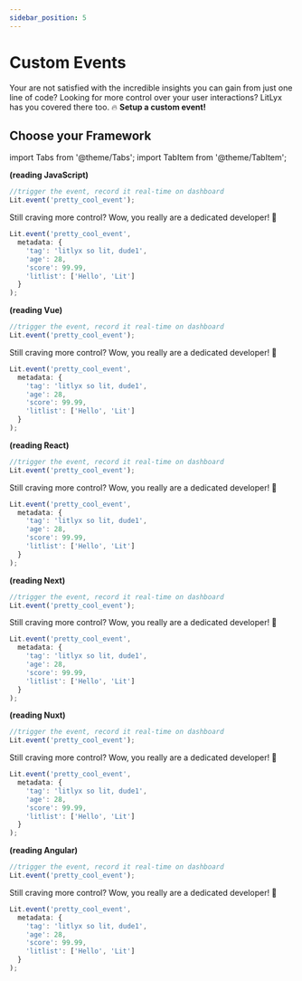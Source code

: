 ```yaml
---
sidebar_position: 5
---
```


# Custom Events
Your are not satisfied with the incredible insights you can gain from just one line of code? Looking for more control over your user interactions? LitLyx has you covered there too. 🔥 **Setup a custom event!** 
## Choose your Framework

import Tabs from '@theme/Tabs';
import TabItem from '@theme/TabItem';

<Tabs>
 <TabItem value="js" label="JavaScript" default>

 **(reading JavaScript)**
 
```ts
//trigger the event, record it real-time on dashboard
Lit.event('pretty_cool_event');
```
Still craving more control? Wow, you really are a dedicated developer! 🌟

```ts
Lit.event('pretty_cool_event',
  metadata: {
    'tag': 'litlyx so lit, dude1',
    'age': 28,
    'score': 99.99,
    'litlist': ['Hello', 'Lit']
  } 
);
```
  </TabItem>
  <TabItem value="vue" label="Vue" default>

 **(reading Vue)**

```ts
//trigger the event, record it real-time on dashboard
Lit.event('pretty_cool_event');
```
Still craving more control? Wow, you really are a dedicated developer! 🌟

```ts
Lit.event('pretty_cool_event',
  metadata: {
    'tag': 'litlyx so lit, dude1',
    'age': 28,
    'score': 99.99,
    'litlist': ['Hello', 'Lit']
  } 
);
```
  </TabItem>
 <TabItem value="react" label="React" default>

 **(reading React)**

```ts
//trigger the event, record it real-time on dashboard
Lit.event('pretty_cool_event');
```
Still craving more control? Wow, you really are a dedicated developer! 🌟

```ts
Lit.event('pretty_cool_event',
  metadata: {
    'tag': 'litlyx so lit, dude1',
    'age': 28,
    'score': 99.99,
    'litlist': ['Hello', 'Lit']
  } 
);
```
  </TabItem>
  <TabItem value="next" label="Next" default>

 **(reading Next)**


```ts
//trigger the event, record it real-time on dashboard
Lit.event('pretty_cool_event');
```
Still craving more control? Wow, you really are a dedicated developer! 🌟

```ts
Lit.event('pretty_cool_event',
  metadata: {
    'tag': 'litlyx so lit, dude1',
    'age': 28,
    'score': 99.99,
    'litlist': ['Hello', 'Lit']
  } 
);
```
  </TabItem>
<TabItem value="nuxt" label="Nuxt" default>

 **(reading Nuxt)**

```ts
//trigger the event, record it real-time on dashboard
Lit.event('pretty_cool_event');
```
Still craving more control? Wow, you really are a dedicated developer! 🌟

```ts
Lit.event('pretty_cool_event',
  metadata: {
    'tag': 'litlyx so lit, dude1',
    'age': 28,
    'score': 99.99,
    'litlist': ['Hello', 'Lit']
  } 
);
```
  </TabItem>
  <TabItem value="angular" label="Angular" default>

 **(reading Angular)**

```ts
//trigger the event, record it real-time on dashboard
Lit.event('pretty_cool_event');
```
Still craving more control? Wow, you really are a dedicated developer! 🌟

```ts
Lit.event('pretty_cool_event',
  metadata: {
    'tag': 'litlyx so lit, dude1',
    'age': 28,
    'score': 99.99,
    'litlist': ['Hello', 'Lit']
  } 
);
```
  </TabItem>
</Tabs>
